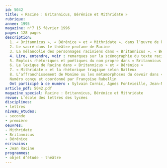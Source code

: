 ```yaml
---
id: 5042
title: « Racine : Britannicus, Bérénice et Mithridate »
rubrique: 
annee: 1995
magazine: n°7 15 février 1996
pages: 128 pages
description: 
  1. « Britannicus », « Bérénice » et « Mithridate », dans l’œuvre de Racine
  2. Le sacré dans le théâtre profane de Racine
  3. La mélancolie des personnages raciniens dans « Britannicus », « Bérénice », « Mithridate »
  4. Lire, entendre, voir : remarques sur la scénographie du texte racinien
  5. Emplois rhétoriques et poétiques du nom propre dans « Britannicus »
  6. Le lexique de Racine dans « Britannicus » et « Bérénice »
  7. « Mithridate » et la rhétorique tragique selon Batteux
  8. L’affranchissement de Monime ou les métamorphoses du devoir dans « Mithridate »
  Numéro conçu et coordonné par Françoise Rubellin
  Ont participé à ce numéro : Sylvain Cornic, Agnès Fontvieille, Jean-Michel Gouvard, Jean-Pierre Landry, Jacques Morel, Claudine Nédélec, Jean-Noël Pascal et Jean Rohou
article_pdf: 5042.pdf
magazine_special: Racine : Britannicus, Bérénice et Mithridate
revue: L’école des lettres des lycées
disciplines:
- lettres
niveau_etudes:
- seconde
- première
oeuvres:
- Mithridate
- Britannicus
- Bérénice
ecrivains:
- Jean Racine
programmes:
- objet d’étude - théâtre
---
```

